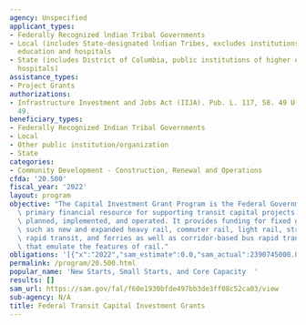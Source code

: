 ```yaml
---
agency: Unspecified
applicant_types:
- Federally Recognized lndian Tribal Governments
- Local (includes State-designated lndian Tribes, excludes institutions of higher
  education and hospitals
- State (includes District of Columbia, public institutions of higher education and
  hospitals)
assistance_types:
- Project Grants
authorizations:
- Infrastructure Investment and Jobs Act (IIJA). Pub. L. 117, 58. 49 U.S.C. &sect;
  49.
beneficiary_types:
- Federally Recognized Indian Tribal Governments
- Local
- Other public institution/organization
- State
categories:
- Community Development - Construction, Renewal and Operations
cfda: '20.500'
fiscal_year: '2022'
layout: program
objective: "The Capital Investment Grant Program is the Federal Government\u2019s\
  \ primary financial resource for supporting transit capital projects that are locally\
  \ planned, implemented, and operated. It provides funding for fixed guideway investments\
  \ such as new and expanded heavy rail, commuter rail, light rail, streetcar, bus\
  \ rapid transit, and ferries as well as corridor-based bus rapid transit investments\
  \ that emulate the features of rail."
obligations: '[{"x":"2022","sam_estimate":0.0,"sam_actual":2390745000.0,"usa_spending_actual":2367701729.77},{"x":"2023","sam_estimate":3117029000.0,"sam_actual":0.0,"usa_spending_actual":3033649097.0},{"x":"2024","sam_estimate":3182000000.0,"sam_actual":0.0,"usa_spending_actual":0.0}]'
permalink: /program/20.500.html
popular_name: 'New Starts, Small Starts, and Core Capacity  '
results: []
sam_url: https://sam.gov/fal/f60e1930bfde497bb3de3ff08c52ca03/view
sub-agency: N/A
title: Federal Transit Capital Investment Grants
---
```

